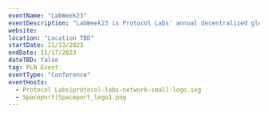 ```yaml
---
eventName: "LabWeek23"
eventDescription: "LabWeek23 is Protocol Labs' annual decentralized global conference."
website: 
location: "Location TBD"
startDate: 11/13/2023
endDate: 11/17/2023
dateTBD: false
tag: PLN Event
eventType: "Conference"
eventHosts:
  - Protocol Labs|protocol-labs-network-small-logo.svg
  - Spaceport|Spaceport_logo1.png
---
```

